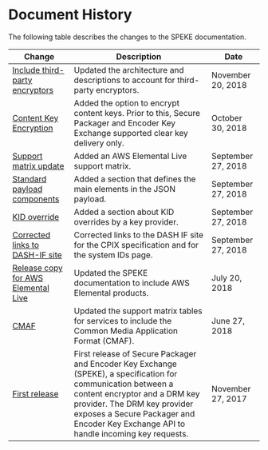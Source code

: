# Document History<a name="doc-history"></a>

The following table describes the changes to the SPEKE documentation\.

| Change | Description | Date | 
| --- |--- |--- |
| [Include third\-party encryptors](what-is-speke.md) | Updated the architecture and descriptions to account for third\-party encryptors\.  | November 20, 2018 | 
| [Content Key Encryption](content-key-encryption.md) | Added the option to encrypt content keys\. Prior to this, Secure Packager and Encoder Key Exchange supported clear key delivery only\.  | October 30, 2018 | 
| [Support matrix update](customer-onboarding.md) | Added an AWS Elemental Live support matrix\.  | September 27, 2018 | 
| [Standard payload components ](standard-payload-components.md) | Added a section that defines the main elements in the JSON payload\.  | September 27, 2018 | 
| [KID override](kid-override.md) | Added a section about KID overrides by a key provider\.  | September 27, 2018 | 
| [Corrected links to DASH\-IF site ](are-you-new-to-speke.md#related-services-and-specifications) | Corrected links to the DASH IF site for the CPIX specification and for the system IDs page\.  | September 27, 2018 | 
| [Release copy for AWS Elemental Live](what-is-speke.md) | Updated the SPEKE documentation to include AWS Elemental products\.  | July 20, 2018 | 
| [CMAF](customer-onboarding.md) | Updated the support matrix tables for services to include the Common Media Application Format \(CMAF\)\.  | June 27, 2018 | 
| [First release](what-is-speke.md) | First release of Secure Packager and Encoder Key Exchange \(SPEKE\), a specification for communication between a content encryptor and a DRM key provider\. The DRM key provider exposes a Secure Packager and Encoder Key Exchange API to handle incoming key requests\.  | November 27, 2017 | 